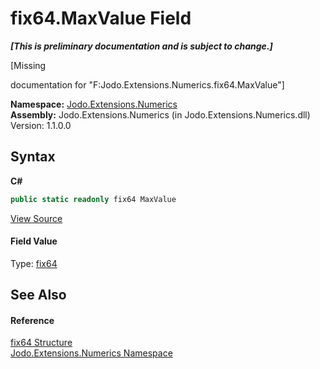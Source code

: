 # fix64.MaxValue Field
 _**\[This is preliminary documentation and is subject to change.\]**_

\[Missing <summary> documentation for "F:Jodo.Extensions.Numerics.fix64.MaxValue"\]

**Namespace:**&nbsp;<a href="N_Jodo_Extensions_Numerics">Jodo.Extensions.Numerics</a><br />**Assembly:**&nbsp;Jodo.Extensions.Numerics (in Jodo.Extensions.Numerics.dll) Version: 1.1.0.0

## Syntax

**C#**<br />
``` C#
public static readonly fix64 MaxValue
```

<a href="https://github.com/JosephJShort/Jodo.Extensions/blob/main/src/Jodo.Extensions.Numerics/fix64.cs" rel="noopener noreferrer" title="View the source code">View Source</a><br />

#### Field Value
Type: <a href="T_Jodo_Extensions_Numerics_fix64">fix64</a>

## See Also


#### Reference
<a href="T_Jodo_Extensions_Numerics_fix64">fix64 Structure</a><br /><a href="N_Jodo_Extensions_Numerics">Jodo.Extensions.Numerics Namespace</a><br />